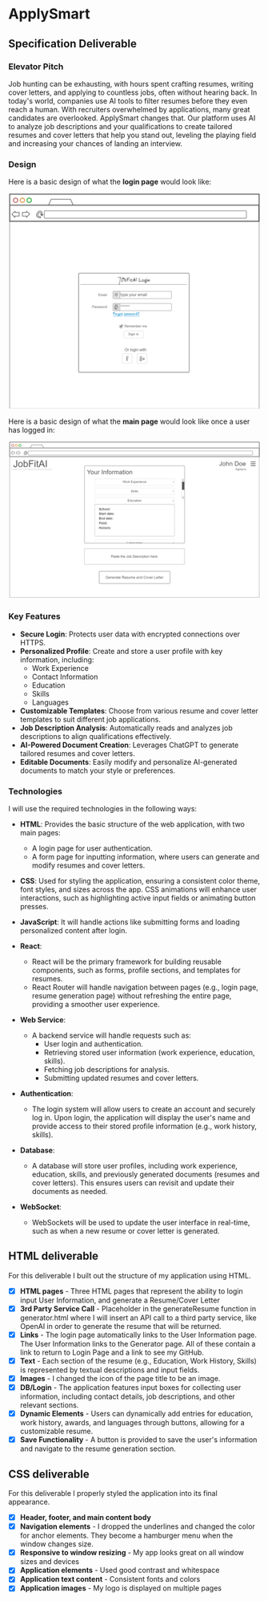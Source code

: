 # ApplySmart


## Specification Deliverable

### Elevator Pitch
Job hunting can be exhausting, with hours spent crafting resumes, writing cover letters, and applying to countless jobs, often without hearing back. In today's world, companies use AI tools to filter resumes before they even reach a human. With recruiters overwhelmed by applications, many great candidates are overlooked. ApplySmart changes that. Our platform uses AI to analyze job descriptions and your qualifications to create tailored resumes and cover letters that help you stand out, leveling the playing field and increasing your chances of landing an interview.

### Design
Here is a basic design of what the **login page** would look like:

![Login Page Design](/images/Login.png)


Here is a basic design of what the **main page** would look like once a user has logged in:

![Main Page Design](/images/MainPage.png)


### Key Features
- **Secure Login**: Protects user data with encrypted connections over HTTPS.
- **Personalized Profile**: Create and store a user profile with key information, including:
  - Work Experience
  - Contact Information
  - Education
  - Skills
  - Languages
- **Customizable Templates**: Choose from various resume and cover letter templates to suit different job applications.
- **Job Description Analysis**: Automatically reads and analyzes job descriptions to align qualifications effectively.
- **AI-Powered Document Creation**: Leverages ChatGPT to generate tailored resumes and cover letters.
- **Editable Documents**: Easily modify and personalize AI-generated documents to match your style or preferences.

### Technologies
I will use the required technologies in the following ways:

- **HTML**: Provides the basic structure of the web application, with two main pages:
  - A login page for user authentication.
  - A form page for inputting information, where users can generate and modify resumes and cover letters.
  
- **CSS**: Used for styling the application, ensuring a consistent color theme, font styles, and sizes across the app. CSS animations will enhance user interactions, such as highlighting active input fields or animating button presses.

- **JavaScript**: It will handle actions like submitting forms and loading personalized content after login.

- **React**: 
  - React will be the primary framework for building reusable components, such as forms, profile sections, and templates for resumes.
  - React Router will handle navigation between pages (e.g., login page, resume generation page) without refreshing the entire page, providing a smoother user experience.

- **Web Service**: 
  - A backend service will handle requests such as:
    - User login and authentication.
    - Retrieving stored user information (work experience, education, skills).
    - Fetching job descriptions for analysis.
    - Submitting updated resumes and cover letters.

- **Authentication**: 
  - The login system will allow users to create an account and securely log in. Upon login, the application will display the user's name and provide access to their stored profile information (e.g., work history, skills).

- **Database**: 
  - A database will store user profiles, including work experience, education, skills, and previously generated documents (resumes and cover letters). This ensures users can revisit and update their documents as needed.

- **WebSocket**: 
  - WebSockets will be used to update the user interface in real-time, such as when a new resume or cover letter is generated.

## HTML deliverable

For this deliverable I built out the structure of my application using HTML.
- [x] **HTML pages** - Three HTML pages that represent the ability to login input User Information, and generate a Resume/Cover Letter
- [x] **3rd Party Service Call** - Placeholder in the generateResume function in generator.html where I will insert an API call to a third party service, like OpenAI in order to generate the resume that will be returned.
- [x] **Links** - The login page automatically links to the User Information page. The User Information links to the Generator page. All of these contain a link to return to Login Page and a link to see my GitHub.
- [x] **Text** - Each section of the resume (e.g., Education, Work History, Skills) is represented by textual descriptions and input fields.
- [x] **Images** - I changed the icon of the page title to be an image.
- [x] **DB/Login** - The application features input boxes for collecting user information, including contact details, job descriptions, and other relevant sections.
- [x] **Dynamic Elements** - Users can dynamically add entries for education, work history, awards, and languages through buttons, allowing for a customizable resume.
- [x] **Save Functionality** - A button is provided to save the user's information and navigate to the resume generation section.

## CSS deliverable

For this deliverable I properly styled the application into its final appearance.

- [x] **Header, footer, and main content body**
- [x] **Navigation elements** - I dropped the underlines and changed the color for anchor elements. They become a hamburger menu when the window changes size.
- [x] **Responsive to window resizing** - My app looks great on all window sizes and devices
- [x] **Application elements** - Used good contrast and whitespace
- [x] **Application text content** - Consistent fonts and colors
- [x] **Application images** - My logo is displayed on multiple pages
